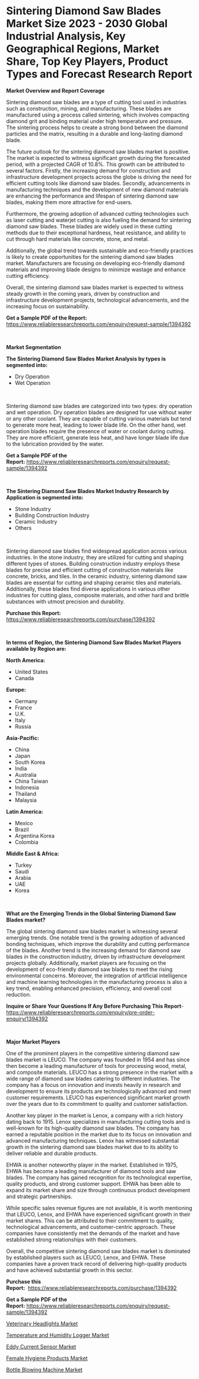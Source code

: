 <p><h1>Sintering Diamond Saw Blades Market Size 2023 - 2030 Global Industrial Analysis, Key Geographical Regions, Market Share, Top Key Players, Product Types and Forecast Research Report</h1></p><p><strong>Market Overview and Report Coverage</strong></p>
<p><p>Sintering diamond saw blades are a type of cutting tool used in industries such as construction, mining, and manufacturing. These blades are manufactured using a process called sintering, which involves compacting diamond grit and binding material under high temperature and pressure. The sintering process helps to create a strong bond between the diamond particles and the matrix, resulting in a durable and long-lasting diamond blade.</p><p>The future outlook for the sintering diamond saw blades market is positive. The market is expected to witness significant growth during the forecasted period, with a projected CAGR of 10.8%. This growth can be attributed to several factors. Firstly, the increasing demand for construction and infrastructure development projects across the globe is driving the need for efficient cutting tools like diamond saw blades. Secondly, advancements in manufacturing techniques and the development of new diamond materials are enhancing the performance and lifespan of sintering diamond saw blades, making them more attractive for end-users.</p><p>Furthermore, the growing adoption of advanced cutting technologies such as laser cutting and waterjet cutting is also fueling the demand for sintering diamond saw blades. These blades are widely used in these cutting methods due to their exceptional hardness, heat resistance, and ability to cut through hard materials like concrete, stone, and metal.</p><p>Additionally, the global trend towards sustainable and eco-friendly practices is likely to create opportunities for the sintering diamond saw blades market. Manufacturers are focusing on developing eco-friendly diamond materials and improving blade designs to minimize wastage and enhance cutting efficiency.</p><p>Overall, the sintering diamond saw blades market is expected to witness steady growth in the coming years, driven by construction and infrastructure development projects, technological advancements, and the increasing focus on sustainability.</p></p>
<p><strong>Get a Sample PDF of the Report:</strong> <a href="https://www.reliableresearchreports.com/enquiry/request-sample/1394392">https://www.reliableresearchreports.com/enquiry/request-sample/1394392</a></p>
<p>&nbsp;</p>
<p><strong>Market Segmentation</strong></p>
<p><strong>The Sintering Diamond Saw Blades Market Analysis by types is segmented into:</strong></p>
<p><ul><li>Dry Operation</li><li>Wet Operation</li></ul></p>
<p>&nbsp;</p>
<p><p>Sintering diamond saw blades are categorized into two types: dry operation and wet operation. Dry operation blades are designed for use without water or any other coolant. They are capable of cutting various materials but tend to generate more heat, leading to lower blade life. On the other hand, wet operation blades require the presence of water or coolant during cutting. They are more efficient, generate less heat, and have longer blade life due to the lubrication provided by the water.</p></p>
<p><strong>Get a Sample PDF of the Report:</strong>&nbsp;<a href="https://www.reliableresearchreports.com/enquiry/request-sample/1394392">https://www.reliableresearchreports.com/enquiry/request-sample/1394392</a></p>
<p>&nbsp;</p>
<p><strong>The Sintering Diamond Saw Blades Market Industry Research by Application is segmented into:</strong></p>
<p><ul><li>Stone Industry</li><li>Building Construction Industry</li><li>Ceramic Industry</li><li>Others</li></ul></p>
<p>&nbsp;</p>
<p><p>Sintering diamond saw blades find widespread application across various industries. In the stone industry, they are utilized for cutting and shaping different types of stones. Building construction industry employs these blades for precise and efficient cutting of construction materials like concrete, bricks, and tiles. In the ceramic industry, sintering diamond saw blades are essential for cutting and shaping ceramic tiles and materials. Additionally, these blades find diverse applications in various other industries for cutting glass, composite materials, and other hard and brittle substances with utmost precision and durability.</p></p>
<p><strong>Purchase this Report:</strong>&nbsp; <a href="https://www.reliableresearchreports.com/purchase/1394392">https://www.reliableresearchreports.com/purchase/1394392</a></p>
<p>&nbsp;</p>
<p><strong>In terms of Region, the Sintering Diamond Saw Blades Market Players available by Region are:</strong></p>
<p>
    <p> <strong> North America: </strong>
        <ul>
            <li>United States</li>
            <li>Canada</li>
        </ul>
        </p> 
    <p> <strong> Europe: </strong>
        <ul>
            <li>Germany</li>
            <li>France</li>
            <li>U.K.</li>
            <li>Italy</li>
            <li>Russia</li>
        </ul>
        </p> 
    <p> <strong> Asia-Pacific: </strong>
        <ul>
            <li>China</li>
            <li>Japan</li>
            <li>South Korea</li>
            <li>India</li>
            <li>Australia</li>
            <li>China Taiwan</li>
            <li>Indonesia</li>
            <li>Thailand</li>
            <li>Malaysia</li>
        </ul>
        </p> 
    <p> <strong> Latin America: </strong>
        <ul>
            <li>Mexico</li>
            <li>Brazil</li>
            <li>Argentina Korea</li>
            <li>Colombia</li>
        </ul>
        </p> 
    <p> <strong> Middle East & Africa: </strong>
        <ul>
            <li>Turkey</li>
            <li>Saudi</li>
            <li>Arabia</li>
            <li>UAE</li>
            <li>Korea</li>
        </ul>
    </p>
    </p>
<p>&nbsp;</p>
<p><strong>What are the Emerging Trends in the Global Sintering Diamond Saw Blades market?</strong></p>
<p><p>The global sintering diamond saw blades market is witnessing several emerging trends. One notable trend is the growing adoption of advanced bonding techniques, which improve the durability and cutting performance of the blades. Another trend is the increasing demand for diamond saw blades in the construction industry, driven by infrastructure development projects globally. Additionally, market players are focusing on the development of eco-friendly diamond saw blades to meet the rising environmental concerns. Moreover, the integration of artificial intelligence and machine learning technologies in the manufacturing process is also a key trend, enabling enhanced precision, efficiency, and overall cost reduction.</p></p>
<p><strong>Inquire or Share Your Questions If Any Before Purchasing This Report</strong>- <a href="https://www.reliableresearchreports.com/enquiry/pre-order-enquiry/1394392">https://www.reliableresearchreports.com/enquiry/pre-order-enquiry/1394392</a></p>
<p>&nbsp;</p>
<p><strong>Major Market Players</strong></p>
<p><p>One of the prominent players in the competitive sintering diamond saw blades market is LEUCO. The company was founded in 1954 and has since then become a leading manufacturer of tools for processing wood, metal, and composite materials. LEUCO has a strong presence in the market with a wide range of diamond saw blades catering to different industries. The company has a focus on innovation and invests heavily in research and development to ensure its products are technologically advanced and meet customer requirements. LEUCO has experienced significant market growth over the years due to its commitment to quality and customer satisfaction.</p><p>Another key player in the market is Lenox, a company with a rich history dating back to 1915. Lenox specializes in manufacturing cutting tools and is well-known for its high-quality diamond saw blades. The company has earned a reputable position in the market due to its focus on innovation and advanced manufacturing techniques. Lenox has witnessed substantial growth in the sintering diamond saw blades market due to its ability to deliver reliable and durable products. </p><p>EHWA is another noteworthy player in the market. Established in 1975, EHWA has become a leading manufacturer of diamond tools and saw blades. The company has gained recognition for its technological expertise, quality products, and strong customer support. EHWA has been able to expand its market share and size through continuous product development and strategic partnerships.</p><p>While specific sales revenue figures are not available, it is worth mentioning that LEUCO, Lenox, and EHWA have experienced significant growth in their market shares. This can be attributed to their commitment to quality, technological advancements, and customer-centric approach. These companies have consistently met the demands of the market and have established strong relationships with their customers.</p><p>Overall, the competitive sintering diamond saw blades market is dominated by established players such as LEUCO, Lenox, and EHWA. These companies have a proven track record of delivering high-quality products and have achieved substantial growth in this sector.</p></p>
<p><strong>Purchase this Report:</strong>&nbsp;&nbsp;<a href="https://www.reliableresearchreports.com/purchase/1394392">https://www.reliableresearchreports.com/purchase/1394392</a></p>
<p></p>
<p><strong>Get a Sample PDF of the Report:</strong>&nbsp;<a href="https://www.reliableresearchreports.com/enquiry/request-sample/1394392">https://www.reliableresearchreports.com/enquiry/request-sample/1394392</a></p>
<p><p><a href="https://medium.com/@shivangi.reportprime/veterinary-headlights-market-size-cagr-trends-2024-2030-d080fcd0eef1">Veterinary Headlights Market</a></p><p><a href="https://www.linkedin.com/pulse/decoding-temperature-humidity-logger-market-deep-dive-ndsbe/">Temperature and Humidity Logger Market</a></p><p><a href="https://www.linkedin.com/pulse/eddy-current-sensor-market-size-share-global-analysis-report-fekqf/">Eddy Current Sensor Market</a></p><p><a href="https://medium.com/@aniket.reportprime23/female-hygiene-products-market-size-cagr-trends-2024-2030-fe037ecf14b4">Female Hygiene Products Market</a></p><p><a href="https://www.linkedin.com/pulse/bottle-blowing-machine-market-size-2023-2030-global-gxwif/">Bottle Blowing Machine Market</a></p></p>